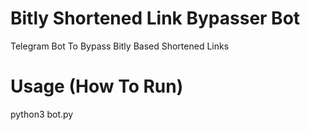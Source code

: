 # Bitly Shortened Link Bypasser Bot

Telegram Bot To Bypass Bitly Based Shortened Links

# Usage (How To Run)

python3 bot.py
